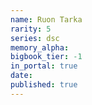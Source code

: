 ```yaml
---
name: Ruon Tarka
rarity: 5
series: dsc
memory_alpha:
bigbook_tier: -1
in_portal: true
date:
published: true
---
```



